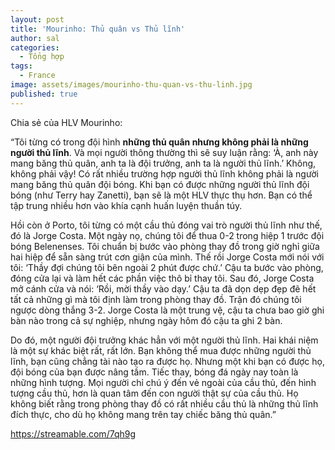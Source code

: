 ```yaml
---
layout: post
title: 'Mourinho: Thủ quân vs Thủ lĩnh'
author: sal
categories:
  - Tổng hợp
tags:
  - France
image: assets/images/mourinho-thu-quan-vs-thu-linh.jpg
published: true
---
```

Chia sẻ của HLV Mourinho:

“Tôi từng có trong đội hình **những thủ quân nhưng không phải là những người thủ lĩnh**. Và mọi người thông thường thì sẽ suy luận rằng: ‘À, anh này mang băng thủ quân, anh ta là đội trưởng, anh ta là người thủ lĩnh.’ Không, không phải vậy! Có rất nhiều trường hợp người thủ lĩnh không phải là người mang băng thủ quân đội bóng. Khi bạn có được những người thủ lĩnh đội bóng (như Terry hay Zanetti), bạn sẽ là một HLV thực thụ hơn. Bạn có thể tập trung nhiều hơn vào khía cạnh huấn luyện thuần túy.

Hồi còn ở Porto, tôi từng có một cầu thủ đóng vai trò người thủ lĩnh như thế, đó là Jorge Costa. Một ngày nọ, chúng tôi để thua 0-2 trong hiệp 1 trước đội bóng Belenenses. Tôi chuẩn bị bước vào phòng thay đồ trong giờ nghỉ giữa hai hiệp để sẵn sàng trút cơn giận của mình. Thế rồi Jorge Costa mới nói với tôi: ‘Thầy đợi chúng tôi bên ngoài 2 phút được chứ.’ Cậu ta bước vào phòng, đóng cửa lại và làm hết các phần việc thô bỉ thay tôi. Sau đó, Jorge Costa mở cánh cửa và nói: ‘Rồi, mời thầy vào dạy.’ Cậu ta đã dọn dẹp đẹp đẽ hết tất cả những gì mà tôi định làm trong phòng thay đồ. Trận đó chúng tôi ngược dòng thắng 3-2. Jorge Costa là một trung vệ, cậu ta chưa bao giờ ghi bàn nào trong cả sự nghiệp, nhưng ngày hôm đó cậu ta ghi 2 bàn.

Do đó, một người đội trưởng khác hẳn với một người thủ lĩnh. Hai khái niệm là một sự khác biệt rất, rất lớn. Bạn không thể mua được những người thủ lĩnh, bạn cũng chẳng tài nào tạo ra được họ. Nhưng một khi bạn có được họ, đội bóng của bạn được nâng tầm. Tiếc thay, bóng đá ngày nay toàn là những hình tượng. Mọi người chỉ chú ý đến vẻ ngoài của cầu thủ, đến hình tượng cầu thủ, hơn là quan tâm đến con người thật sự của cầu thủ. Họ không biết rằng trong phòng thay đồ có rất nhiều cầu thủ là những thủ lĩnh đích thực, cho dù họ không mang trên tay chiếc băng thủ quân.”

https://streamable.com/7qh9g

